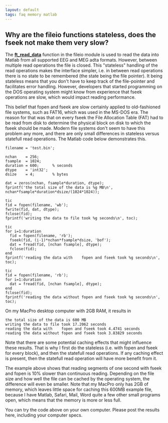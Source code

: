 ```yaml
---
layout: default
tags: faq memory matlab
---
```


## Why are the fileio functions stateless, does the fseek not make them very slow?

The **[ft_read_data](/reference/ft_read_data)** function in the fileio module is used to read the data into Matlab from all supported EEG and MEG adta formats. However, between multiple read operations the file is closed. This "stateless" handling of the read operations makes the interface simpler, i.e. in between read operations there is no state to be remembered (the state being the file pointer). It being stateless means that you don't have to keep track of the file-pointer and facilitates error handling. However, developers that started programming on the DOS operating system might know from experience that fseek operations are slow, which would impact reading performance. 

This belief that fopen and fseek are slow certainly applied to old-fashioned file systems, such as FAT16, which was used in the MS-DOS era. The reason for that was that on every fseek the File Allocation Table (FAT) had to be read from disk to determine the physical block on disk to which the fseek should be made. Modern file systems don't seem to have this problem any more, and there are only small differences in stateless versus statefull read operations. The Matlab code below demonstrates this.

	
	filename = 'test.bin';
	
	nchan    = 256;
	fsample  = 1024;
	duration = 600;      % seconds
	dtype    = 'int32';
	dsize    = 4;        % bytes
	
	dat = zeros(nchan, fsample*duration, dtype);
	fprintf('the total size of the data is %g MB\n', nchan*fsample*duration*dsize/(1024*1024));
	
	tic
	fid = fopen(filename, 'wb');
	fwrite(fid, dat, dtype);
	fclose(fid);
	fprintf('writing the data to file took %g seconds\n', toc);
	
	tic
	for i=1:duration
	  fid = fopen(filename, 'rb');
	  fseek(fid, (i-1)*nchan*fsample*dsize, 'bof');
	  dat = fread(fid, [nchan fsample], dtype);
	  fclose(fid);
	end
	fprintf('reading the data with    fopen and fseek took %g seconds\n', toc);
	
	tic
	fid = fopen(filename, 'rb');
	for i=1:duration
	  dat = fread(fid, [nchan fsample], dtype);
	end
	fclose(fid);
	fprintf('reading the data without fopen and fseek took %g seconds\n', toc);

On my MacPro desktop computer with 2GB RAM, it results in 

    the total size of the data is 600 MB
    writing the data to file took 17.2062 seconds
    reading the data with    fopen and fseek took 4.4741 seconds
    reading the data without fopen and fseek took 3.83829 seconds

Note that there are some potential caching effects that might influence these results. That is why I first do the stateless (i.e. with fopen and fseek for every block), and then the statefull read operations. If any caching effect is present, then the statefull read operation will have more benefit from it. 

The example above shows that reading segments of one second with fseek and fopen is 10% slower than continuous reading. Depending on the file size and how well the file can be cached by the operating system, the difference will even be smaller. Note that my MacPro only has 2GB of memory, which leaves little space for caching this 600MB example file, because I have Matlab, Safari, Mail, Word quite a few other small programs open, which means that the memory is more or less full. 

You can try the code above on your own computer. Please post the results here, including your computer specs.

 
